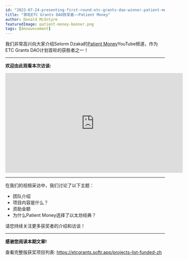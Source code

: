 ```yaml
---
id: "2023-07-24-presenting-first-round-etc-grants-dao-winner-patient-money-cn"
title: "首轮ETC Grants DAO获奖者——Patient Money"
author: Donald McIntyre
featuredImage: patient-money-banner.png
tags: [Announcement]
---
```


我们非常高兴向大家介绍Selorm Dzaka的[Patient Money](https://www.youtube.com/@PatientMoney)YouTube频道，作为ETC Grants DAO计划首轮的获胜者之一！

---

**欢迎由此观看本次访谈:**

<iframe width="560" height="315" src="https://www.youtube.com/embed/6Bthj81Mcl4" title="YouTube video player" frameborder="0" allow="accelerometer; autoplay; clipboard-write; encrypted-media; gyroscope; picture-in-picture; web-share" allowfullscreen></iframe>

---

在我们的视频采访中，我们讨论了以下主题：

- 团队介绍
- 项目内容是什么？
- 资助金额
- 为什么Patient Money选择了以太坊经典？

请您持续关注更多获奖者的介绍和访谈！

---

**感谢您阅读本期文章!**

查看完整版获奖项目列表: https://etcgrants.softr.app/projects-list-funded-zh

